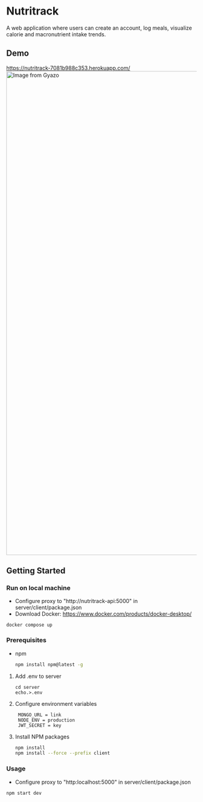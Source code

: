 # Nutritrack
A web application where users can create an account, log meals, visualize calorie and macronutrient intake trends.

## Demo
https://nutritrack-7081b988c353.herokuapp.com/
<a href="https://gyazo.com/30175083e2dae4ae9c3e6b9b1174e71a"><img src="https://i.gyazo.com/30175083e2dae4ae9c3e6b9b1174e71a.gif" alt="Image from Gyazo" width="1280"/></a>

## Getting Started

### Run on local machine
 * Configure proxy to "http://nutritrack-api:5000" in server/client/package.json
 * Download Docker: https://www.docker.com/products/docker-desktop/
```
docker compose up
```

### Prerequisites
* npm
  ```sh
  npm install npm@latest -g
  ```
1. Add .env to server
   ```
   cd server
   echo.>.env
   ```
2. Configure environment variables
   ```
    MONGO_URL = link
    NODE_ENV = production
    JWT_SECRET = key
   ```
4. Install NPM packages
   ```sh
   npm install
   npm install --force --prefix client
   ```
   
### Usage
 * Configure proxy to "http:localhost:5000" in server/client/package.json
```sh
npm start dev
```
